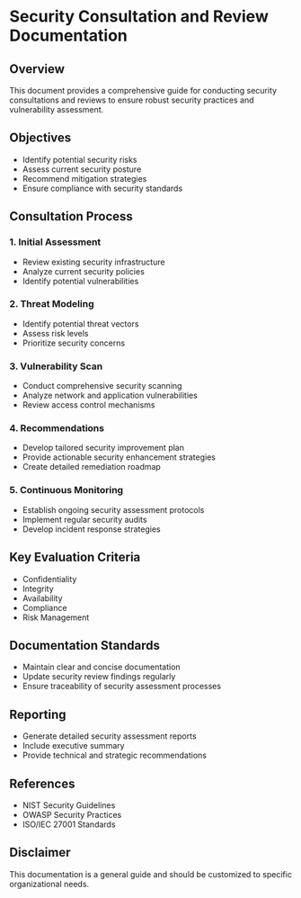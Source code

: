 # Security Consultation and Review Documentation

## Overview
This document provides a comprehensive guide for conducting security consultations and reviews to ensure robust security practices and vulnerability assessment.

## Objectives
- Identify potential security risks
- Assess current security posture
- Recommend mitigation strategies
- Ensure compliance with security standards

## Consultation Process

### 1. Initial Assessment
- Review existing security infrastructure
- Analyze current security policies
- Identify potential vulnerabilities

### 2. Threat Modeling
- Identify potential threat vectors
- Assess risk levels
- Prioritize security concerns

### 3. Vulnerability Scan
- Conduct comprehensive security scanning
- Analyze network and application vulnerabilities
- Review access control mechanisms

### 4. Recommendations
- Develop tailored security improvement plan
- Provide actionable security enhancement strategies
- Create detailed remediation roadmap

### 5. Continuous Monitoring
- Establish ongoing security assessment protocols
- Implement regular security audits
- Develop incident response strategies

## Key Evaluation Criteria
- Confidentiality
- Integrity
- Availability
- Compliance
- Risk Management

## Documentation Standards
- Maintain clear and concise documentation
- Update security review findings regularly
- Ensure traceability of security assessment processes

## Reporting
- Generate detailed security assessment reports
- Include executive summary
- Provide technical and strategic recommendations

## References
- NIST Security Guidelines
- OWASP Security Practices
- ISO/IEC 27001 Standards

## Disclaimer
This documentation is a general guide and should be customized to specific organizational needs.